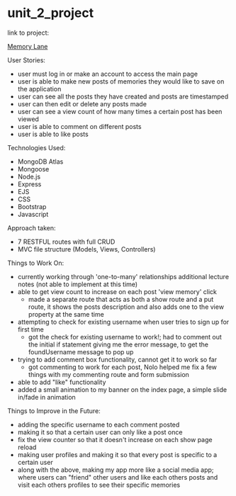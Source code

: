 # unit_2_project

link to project:

[Memory Lane](https://unit-2-project-rina.herokuapp.com/main)

User Stories:
- user must log in or make an account to access the main page
- user is able to make new posts of memories they would like to save on the application
- user can see all the posts they have created and posts are timestamped
- user can then edit or delete any posts made
- user can see a view count of how many times a certain post has been viewed
- user is able to comment on different posts
- user is able to like posts

Technologies Used:
- MongoDB Atlas
- Mongoose
- Node.js
- Express
- EJS
- CSS
- Bootstrap
- Javascript

Approach taken:
- 7 RESTFUL routes with full CRUD
- MVC file structure (Models, Views, Controllers)

Things to Work On:
- currently working through 'one-to-many' relationships additional lecture notes (not able to implement at this time)
- able to get view count to increase on each post 'view memory' click
    - made a separate route that acts as both a show route and a put route, it shows the posts description and also adds one to the view property at the same time
- attempting to check for existing username when user tries to sign up for first time
    - got the check for existing username to work!; had to comment out the initial if statement giving me the error message, to get the foundUsername message to pop up
- trying to add comment box functionality, cannot get it to work so far
    - got commenting to work for each post, Nolo helped me fix a few things with my commenting route and form submission
- able to add "like" functionality
- added a small animation to my banner on the index page, a simple slide in/fade in animation

Things to Improve in the Future:
- adding the specific username to each comment posted
- making it so that a certain user can only like a post once
- fix the view counter so that it doesn't increase on each show page reload
- making user profiles and making it so that every post is specific to a certain user
- along with the above, making my app more like a social media app; where users can "friend" other users and like each others posts and visit each others profiles to see their specific memories


